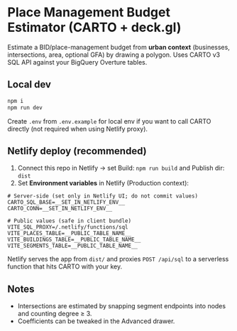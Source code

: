 # Place Management Budget Estimator (CARTO + deck.gl)

Estimate a BID/place-management budget from **urban context** (businesses, intersections, area, optional GFA) by drawing a polygon. Uses CARTO v3 SQL API against your BigQuery Overture tables.

## Local dev
```bash
npm i
npm run dev
```

Create `.env` from `.env.example` for local env if you want to call CARTO directly (not required when using Netlify proxy).

## Netlify deploy (recommended)
1) Connect this repo in Netlify → set Build: `npm run build` and Publish dir: `dist`
2) Set **Environment variables** in Netlify (Production context):

```
# Server-side (set only in Netlify UI; do not commit values)
CARTO_SQL_BASE=__SET_IN_NETLIFY_ENV__
CARTO_CONN=__SET_IN_NETLIFY_ENV__

# Public values (safe in client bundle)
VITE_SQL_PROXY=/.netlify/functions/sql
VITE_PLACES_TABLE=__PUBLIC_TABLE_NAME__
VITE_BUILDINGS_TABLE=__PUBLIC_TABLE_NAME__
VITE_SEGMENTS_TABLE=__PUBLIC_TABLE_NAME__
```

Netlify serves the app from `dist/` and proxies `POST /api/sql` to a serverless function that hits CARTO with your key.

## Notes
- Intersections are estimated by snapping segment endpoints into nodes and counting degree ≥ 3.
- Coefficients can be tweaked in the Advanced drawer.

